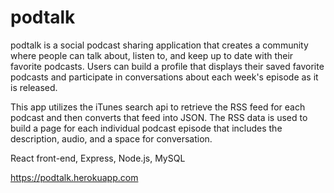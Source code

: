# podtalk
 
podtalk is a social podcast sharing application that creates a community where people can talk about, listen to, and keep up to date with their favorite podcasts.  Users can build a profile that displays their saved favorite podcasts and participate in conversations about each week's episode as it is released.

This app utilizes the iTunes search api to retrieve the RSS feed for each podcast and then converts that feed into JSON.  The RSS data is used to build a page for each individual podcast episode that includes the description, audio, and a space for conversation.

React front-end, Express, Node.js, MySQL

https://podtalk.herokuapp.com
